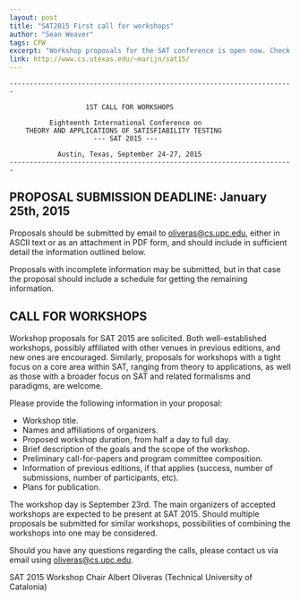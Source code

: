 ```yaml
---
layout: post
title: "SAT2015 First call for workshops"
author: "Sean Weaver"
tags: CFW
excerpt: "Workshop proposals for the SAT conference is open now. Check out the details ..."
link: http://www.cs.utexas.edu/~marijn/sat15/
---
```

    -----------------------------------------------------------------------

                       1ST CALL FOR WORKSHOPS
 
              Eighteenth International Conference on
        THEORY AND APPLICATIONS OF SATISFIABILITY TESTING
                         --- SAT 2015 ---

                Austin, Texas, September 24-27, 2015
    -----------------------------------------------------------------------

## PROPOSAL SUBMISSION DEADLINE: January 25th, 2015

Proposals should be submitted by email to oliveras@cs.upc.edu, either
in ASCII text or as an attachment in PDF form, and should include in
sufficient detail the information outlined below.

Proposals with incomplete information may be submitted, but in that
case the proposal should include a schedule for getting the remaining
information.


## CALL FOR WORKSHOPS

 Workshop proposals for SAT 2015 are solicited.  Both well-established
 workshops, possibly affiliated with other venues in previous
 editions, and new ones are encouraged.  Similarly, proposals for
 workshops with a tight focus on a core area within SAT, ranging from
 theory to applications, as well as those with a broader focus on SAT
 and related formalisms and paradigms, are welcome.

 Please provide the following information in your proposal:

 + Workshop title.
 + Names and affiliations of organizers.
 + Proposed workshop duration, from half a day to full day.
 + Brief description of the goals and the scope of the workshop.
 + Preliminary call-for-papers and program committee composition.
 + Information of previous editions, if that applies (success, number
   of submissions, number of participants, etc).
 + Plans for publication.
 
 The workshop day is September 23rd. The main organizers of accepted
 workshops are expected to be present at SAT 2015. Should multiple
 proposals be submitted for similar workshops, possibilities of
 combining the workshops into one may be considered.


Should you have any questions regarding the calls, please contact us
via email using oliveras@cs.upc.edu.

SAT 2015 Workshop Chair
Albert Oliveras (Technical University of Catalonia)
